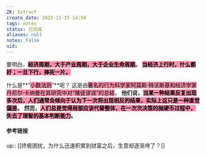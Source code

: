 ```yaml
---
ZK: Extract
create_date: 2022-11-15 14:50
tags: notes
status: 已完成
aliases: null
notes: False
uid: 
---
```

要明白，**<mark style="background: #FF5582A6;">经济周期，大于产业周期，大于企业生命周期</mark>。**
**<mark style="background: #FF5582A6;">当经济上行时，什么都好；一旦下行，摔死一片。</mark>**

什么是**“<mark style="background: #FF5582A6;">小数法则</mark>”**呢？
这是由<mark style="background: #FF5582A6;">著名的行为科学家阿莫斯·特沃斯基和经济学家丹尼尔·卡纳曼在其研究中对“赌徒谬误”的总结</mark>。
**他们说，<mark style="background: #FF5582A6;">当某一种结果反复出现多次后，人们通常会倾向于认为下一次将出现相反的结果，实际上这只是一种直觉偏差</mark>。**
**然而，<mark style="background: #FF5582A6;">人们总是觉得局部应该代替整体，在一次次决策的抛硬币过程中，失去了理智的基本判断能力</mark>。** 

#### 参考链接

up:: [[终极困扰，为什么迅速积累到财富之后，生意却逐渐垮了？]]